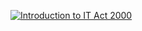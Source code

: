 [![Introduction to IT Act 2000](https://www.termsfeed.com/public/uploads/2016/11/india-it-act-2000-03.jpg)](https://drive.google.com/file/d/1nQwdAA8ms6thesCqyaVFC8OQ75lZLpMB/view?usp=sharing "Introduction to IT Act 2000")
